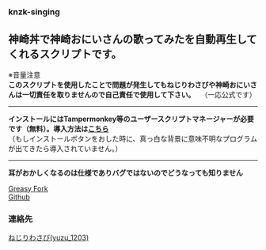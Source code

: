 ### knzk-singing   
## 神崎丼で神崎おにいさんの歌ってみたを自動再生してくれるスクリプトです。  

※音量注意   
**このスクリプトを使用したことで問題が発生してもねじりわさびや神崎おにいさんは一切責任を取りませんので自己責任で使用して下さい。**   
（一応公式です）

______
__インストールにはTampermonkey等のユーザースクリプトマネージャーが必要です（無料）。導入方法は[こちら](https://greasyfork.org/ja/help/installing-user-scripts)__    
（もしインストールボタンをおした時に、真っ白な背景に意味不明なプログラムが出てきたら導入されていません。）
______

**耳がおかしくなるのは仕様でありバグではないのでどうなっても知りません**

[Greasy Fork](https://greasyfork.org/ja/scripts/32612-knzk-singing)   
[Github](https://github.com/yuzulabo/knzk-singing)

### 連絡先
[ねじりわさび(yuzu_1203)](https://knzk.me/@y)
